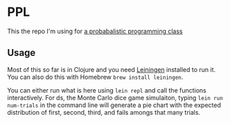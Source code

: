 # PPL

This the repo I'm using for [a probabalistic programming class](http://www.cs.tufts.edu/comp/150PP/)

## Usage

Most of this so far is in Clojure and you need [Leiningen](https://leiningen.org/) installed to run it.  You can also do this with Homebrew `brew install leiningen`.

You can either run what is here using `lein repl` and call the functions interactively.  For ds, the Monte Carlo dice game simulaiton, typing `lein run num-trials` in the command line will generate a pie chart with the expected distribution of first, second, third, and fails amongs that many trials.  
